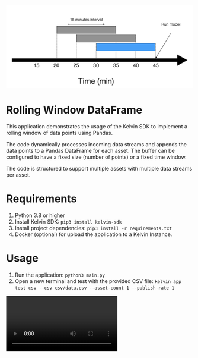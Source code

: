 ![Info](assets/info.png)

# Rolling Window DataFrame
This application demonstrates the usage of the Kelvin SDK to implement a rolling window of data points using Pandas.

The code dynamically processes incoming data streams and appends the data points to a Pandas DataFrame for each asset. The buffer can be configured to have a fixed size (number of points) or a fixed time window. 

The code is structured to support multiple assets with multiple data streams per asset.

# Requirements
1. Python 3.8 or higher
2. Install Kelvin SDK: `pip3 install kelvin-sdk`
3. Install project dependencies: `pip3 install -r requirements.txt`
4. Docker (optional) for upload the application to a Kelvin Instance.

# Usage
1. Run the application: `python3 main.py`
2. Open a new terminal and test with the provided CSV file: `kelvin app test csv --csv csv/data.csv --asset-count 1 --publish-rate 1`


<video controls>
  <source src="assets/demo.mp4" type="video/mp4">
</video>